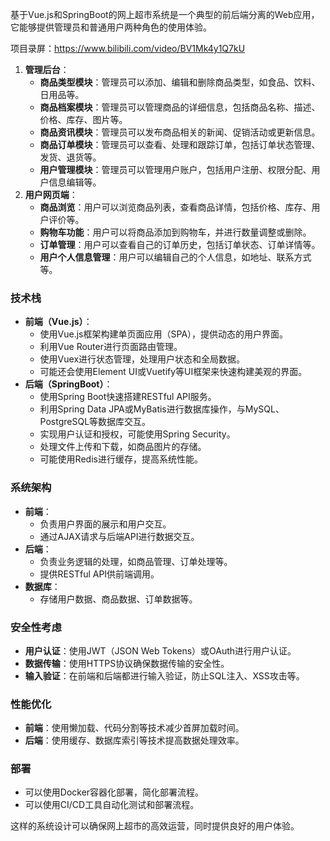 ﻿基于Vue.js和SpringBoot的网上超市系统是一个典型的前后端分离的Web应用，它能够提供管理员和普通用户两种角色的使用体验。

项目录屏：https://www.bilibili.com/video/BV1Mk4y1Q7kU

1. **管理后台**：
   - **商品类型模块**：管理员可以添加、编辑和删除商品类型，如食品、饮料、日用品等。
   - **商品档案模块**：管理员可以管理商品的详细信息，包括商品名称、描述、价格、库存、图片等。
   - **商品资讯模块**：管理员可以发布商品相关的新闻、促销活动或更新信息。
   - **商品订单模块**：管理员可以查看、处理和跟踪订单，包括订单状态管理、发货、退货等。
   - **用户管理模块**：管理员可以管理用户账户，包括用户注册、权限分配、用户信息编辑等。
2. **用户网页端**：
   - **商品浏览**：用户可以浏览商品列表，查看商品详情，包括价格、库存、用户评价等。
   - **购物车功能**：用户可以将商品添加到购物车，并进行数量调整或删除。
   - **订单管理**：用户可以查看自己的订单历史，包括订单状态、订单详情等。
   - **用户个人信息管理**：用户可以编辑自己的个人信息，如地址、联系方式等。

### 技术栈

- **前端（Vue.js）**：
  - 使用Vue.js框架构建单页面应用（SPA），提供动态的用户界面。
  - 利用Vue Router进行页面路由管理。
  - 使用Vuex进行状态管理，处理用户状态和全局数据。
  - 可能还会使用Element UI或Vuetify等UI框架来快速构建美观的界面。
- **后端（SpringBoot）**：
  - 使用Spring Boot快速搭建RESTful API服务。
  - 利用Spring Data JPA或MyBatis进行数据库操作，与MySQL、PostgreSQL等数据库交互。
  - 实现用户认证和授权，可能使用Spring Security。
  - 处理文件上传和下载，如商品图片的存储。
  - 可能使用Redis进行缓存，提高系统性能。

### 系统架构

- **前端**：
  - 负责用户界面的展示和用户交互。
  - 通过AJAX请求与后端API进行数据交互。
- **后端**：
  - 负责业务逻辑的处理，如商品管理、订单处理等。
  - 提供RESTful API供前端调用。
- **数据库**：
  - 存储用户数据、商品数据、订单数据等。

### 安全性考虑

- **用户认证**：使用JWT（JSON Web Tokens）或OAuth进行用户认证。
- **数据传输**：使用HTTPS协议确保数据传输的安全性。
- **输入验证**：在前端和后端都进行输入验证，防止SQL注入、XSS攻击等。

### 性能优化

- **前端**：使用懒加载、代码分割等技术减少首屏加载时间。
- **后端**：使用缓存、数据库索引等技术提高数据处理效率。

### 部署

- 可以使用Docker容器化部署，简化部署流程。
- 可以使用CI/CD工具自动化测试和部署流程。

这样的系统设计可以确保网上超市的高效运营，同时提供良好的用户体验。